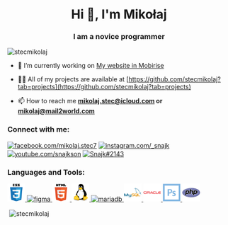 <h1 align="center">Hi 👋, I'm Mikołaj</h1>
<h3 align="center">I am a novice programmer</h3>

<p align="left"> <img src="https://komarev.com/ghpvc/?username=stecmikolaj&label=Profile%20views&color=0e75b6&style=flat" alt="stecmikolaj" /> </p>

- 🔭 I’m currently working on [My website in Mobirise](snajk.pl)

- 👨‍💻 All of my projects are available at [https://github.com/stecmikolaj?tab=projects](https://github.com/stecmikolaj?tab=projects)

- 📫 How to reach me **mikolaj.stec@icloud.com or mikolaj@mail2world.com**

<h3 align="left">Connect with me:</h3>
<p align="left">
<a href="https://fb.com/facebook.com/mikolaj.stec7" target="blank"><img align="center" src="https://raw.githubusercontent.com/rahuldkjain/github-profile-readme-generator/master/src/images/icons/Social/facebook.svg" alt="facebook.com/mikolaj.stec7" height="30" width="40" /></a>
<a href="https://instagram.com/instagram.com/_snajk" target="blank"><img align="center" src="https://raw.githubusercontent.com/rahuldkjain/github-profile-readme-generator/master/src/images/icons/Social/instagram.svg" alt="instagram.com/_snajk" height="30" width="40" /></a>
<a href="https://www.youtube.com/c/youtube.com/snajkson" target="blank"><img align="center" src="https://raw.githubusercontent.com/rahuldkjain/github-profile-readme-generator/master/src/images/icons/Social/youtube.svg" alt="youtube.com/snajkson" height="30" width="40" /></a>
<a href="https://discord.gg/Snajk#2143" target="blank"><img align="center" src="https://raw.githubusercontent.com/rahuldkjain/github-profile-readme-generator/master/src/images/icons/Social/discord.svg" alt="Snajk#2143" height="30" width="40" /></a>
</p>

<h3 align="left">Languages and Tools:</h3>
<p align="left"> <a href="https://www.w3schools.com/css/" target="_blank" rel="noreferrer"> <img src="https://raw.githubusercontent.com/devicons/devicon/master/icons/css3/css3-original-wordmark.svg" alt="css3" width="40" height="40"/> </a> <a href="https://www.figma.com/" target="_blank" rel="noreferrer"> <img src="https://www.vectorlogo.zone/logos/figma/figma-icon.svg" alt="figma" width="40" height="40"/> </a> <a href="https://www.w3.org/html/" target="_blank" rel="noreferrer"> <img src="https://raw.githubusercontent.com/devicons/devicon/master/icons/html5/html5-original-wordmark.svg" alt="html5" width="40" height="40"/> </a> <a href="https://www.linux.org/" target="_blank" rel="noreferrer"> <img src="https://raw.githubusercontent.com/devicons/devicon/master/icons/linux/linux-original.svg" alt="linux" width="40" height="40"/> </a> <a href="https://mariadb.org/" target="_blank" rel="noreferrer"> <img src="https://www.vectorlogo.zone/logos/mariadb/mariadb-icon.svg" alt="mariadb" width="40" height="40"/> </a> <a href="https://www.mysql.com/" target="_blank" rel="noreferrer"> <img src="https://raw.githubusercontent.com/devicons/devicon/master/icons/mysql/mysql-original-wordmark.svg" alt="mysql" width="40" height="40"/> </a> <a href="https://www.oracle.com/" target="_blank" rel="noreferrer"> <img src="https://raw.githubusercontent.com/devicons/devicon/master/icons/oracle/oracle-original.svg" alt="oracle" width="40" height="40"/> </a> <a href="https://www.photoshop.com/en" target="_blank" rel="noreferrer"> <img src="https://raw.githubusercontent.com/devicons/devicon/master/icons/photoshop/photoshop-line.svg" alt="photoshop" width="40" height="40"/> </a> <a href="https://www.php.net" target="_blank" rel="noreferrer"> <img src="https://raw.githubusercontent.com/devicons/devicon/master/icons/php/php-original.svg" alt="php" width="40" height="40"/> </a> </p>

<p>&nbsp;<img align="center" src="https://github-readme-stats.vercel.app/api?username=stecmikolaj&show_icons=true&locale=en" alt="stecmikolaj" /></p>

